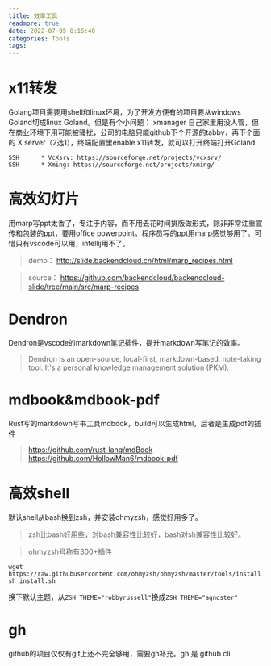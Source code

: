 ```yaml
---
title: 效率工具
readmore: true
date: 2022-07-05 8:15:40
categories: Tools
tags:
---
```


# x11转发

Golang项目需要用shell和linux环境，为了开发方便有的项目要从windows Goland切成linux Goland。但是有个小问题：
xmanager 自己家里用没人管，但在商业环境下用可能被骚扰，公司的电脑只能github下个开源的tabby，再下个面的 X server（2选1），终端配置里enable x11转发，就可以打开终端打开Goland

    SSH      * VcXsrv: https://sourceforge.net/projects/vcxsrv/
    SSH      * Xming: https://sourceforge.net/projects/xming/



# 高效幻灯片

用marp写ppt太香了，专注于内容，而不用去花时间排版做形式，除非非常注重宣传和包装的ppt，要用office powerpoint。程序员写的ppt用marp感觉够用了。可惜只有vscode可以用，intellij用不了。

> demo： http://slide.backendcloud.cn/html/marp_recipes.html

> source： https://github.com/backendcloud/backendcloud-slide/tree/main/src/marp-recipes



# Dendron

Dendron是vscode的markdown笔记插件，提升markdown写笔记的效率。

> Dendron is an open-source, local-first, markdown-based, note-taking tool. It's a personal knowledge management solution (PKM).


# mdbook&mdbook-pdf

Rust写的markdown写书工具mdbook，build可以生成html，后者是生成pdf的插件

> https://github.com/rust-lang/mdBook
> https://github.com/HollowMan6/mdbook-pdf


# 高效shell

默认shell从bash换到zsh，并安装ohmyzsh，感觉好用多了。

>zsh比bash好用些，对bash兼容性比较好，bash对sh兼容性比较好。

> ohmyzsh号称有300+插件

    wget https://raw.githubusercontent.com/ohmyzsh/ohmyzsh/master/tools/install.sh
    sh install.sh

换下默认主题，从`ZSH_THEME="robbyrussell"`换成`ZSH_THEME="agnoster"`


# gh
github的项目仅仅有git上还不完全够用，需要gh补充。gh 是 github cli


